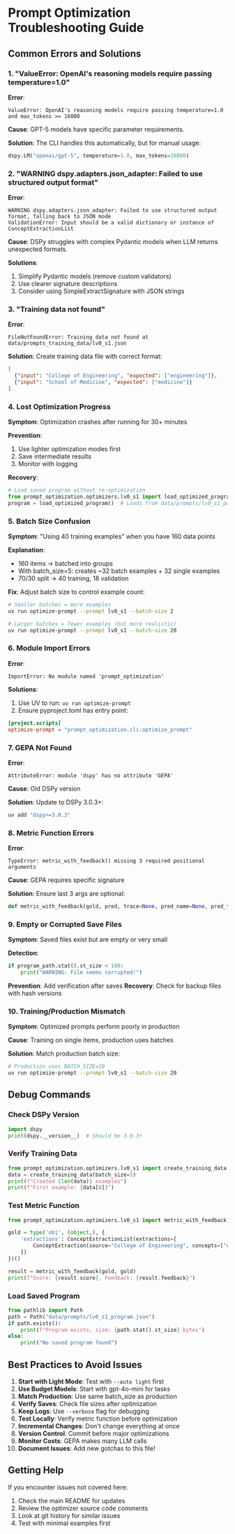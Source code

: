 # Prompt Optimization Troubleshooting Guide

## Common Errors and Solutions

### 1. "ValueError: OpenAI's reasoning models require passing temperature=1.0"

**Error**:
```
ValueError: OpenAI's reasoning models require passing temperature=1.0 and max_tokens >= 16000
```

**Cause**: GPT-5 models have specific parameter requirements.

**Solution**: The CLI handles this automatically, but for manual usage:
```python
dspy.LM("openai/gpt-5", temperature=1.0, max_tokens=16000)
```

### 2. "WARNING dspy.adapters.json_adapter: Failed to use structured output format"

**Error**:
```
WARNING dspy.adapters.json_adapter: Failed to use structured output format, falling back to JSON mode
ValidationError: Input should be a valid dictionary or instance of ConceptExtractionList
```

**Cause**: DSPy struggles with complex Pydantic models when LLM returns unexpected formats.

**Solutions**:
1. Simplify Pydantic models (remove custom validators)
2. Use clearer signature descriptions
3. Consider using SimpleExtractSignature with JSON strings

### 3. "Training data not found"

**Error**:
```
FileNotFoundError: Training data not found at data/prompts_training_data/lv0_s1.json
```

**Solution**: Create training data file with correct format:
```json
[
  {"input": "College of Engineering", "expected": ["engineering"]},
  {"input": "School of Medicine", "expected": ["medicine"]}
]
```

### 4. Lost Optimization Progress

**Symptom**: Optimization crashes after running for 30+ minutes

**Prevention**:
1. Use lighter optimization modes first
2. Save intermediate results
3. Monitor with logging

**Recovery**:
```python
# Load saved program without re-optimization
from prompt_optimization.optimizers.lv0_s1 import load_optimized_program
program = load_optimized_program()  # Loads from data/prompts/lv0_s1_program.json
```

### 5. Batch Size Confusion

**Symptom**: "Using 40 training examples" when you have 160 data points

**Explanation**: 
- 160 items → batched into groups
- With batch_size=5: creates ~32 batch examples + 32 single examples
- 70/30 split → 40 training, 18 validation

**Fix**: Adjust batch size to control example count:
```bash
# Smaller batches = more examples
uv run optimize-prompt --prompt lv0_s1 --batch-size 2

# Larger batches = fewer examples (but more realistic)
uv run optimize-prompt --prompt lv0_s1 --batch-size 20
```

### 6. Module Import Errors

**Error**:
```
ImportError: No module named 'prompt_optimization'
```

**Solutions**:
1. Use UV to run: `uv run optimize-prompt`
2. Ensure pyproject.toml has entry point:
```toml
[project.scripts]
optimize-prompt = "prompt_optimization.cli:optimize_prompt"
```

### 7. GEPA Not Found

**Error**:
```
AttributeError: module 'dspy' has no attribute 'GEPA'
```

**Cause**: Old DSPy version

**Solution**: Update to DSPy 3.0.3+:
```bash
uv add "dspy>=3.0.3"
```

### 8. Metric Function Errors

**Error**:
```
TypeError: metric_with_feedback() missing 3 required positional arguments
```

**Cause**: GEPA requires specific signature

**Solution**: Ensure last 3 args are optional:
```python
def metric_with_feedback(gold, pred, trace=None, pred_name=None, pred_trace=None):
```

### 9. Empty or Corrupted Save Files

**Symptom**: Saved files exist but are empty or very small

**Detection**:
```python
if program_path.stat().st_size < 100:
    print("WARNING: File seems corrupted!")
```

**Prevention**: Add verification after saves
**Recovery**: Check for backup files with hash versions

### 10. Training/Production Mismatch

**Symptom**: Optimized prompts perform poorly in production

**Cause**: Training on single items, production uses batches

**Solution**: Match production batch size:
```bash
# Production uses BATCH_SIZE=20
uv run optimize-prompt --prompt lv0_s1 --batch-size 20
```

## Debug Commands

### Check DSPy Version
```python
import dspy
print(dspy.__version__)  # Should be 3.0.3+
```

### Verify Training Data
```python
from prompt_optimization.optimizers.lv0_s1 import create_training_data
data = create_training_data(batch_size=5)
print(f"Created {len(data)} examples")
print(f"First example: {data[0]}")
```

### Test Metric Function
```python
from prompt_optimization.optimizers.lv0_s1 import metric_with_feedback, ConceptExtractionList, ConceptExtraction

gold = type('obj', (object,), {
    'extractions': ConceptExtractionList(extractions=[
        ConceptExtraction(source="College of Engineering", concepts=["engineering"])
    ])
})()

result = metric_with_feedback(gold, gold)
print(f"Score: {result.score}, Feedback: {result.feedback}")
```

### Load Saved Program
```python
from pathlib import Path
path = Path("data/prompts/lv0_s1_program.json")
if path.exists():
    print(f"Program exists, size: {path.stat().st_size} bytes")
else:
    print("No saved program found")
```

## Best Practices to Avoid Issues

1. **Start with Light Mode**: Test with `--auto light` first
2. **Use Budget Models**: Start with gpt-4o-mini for tasks
3. **Match Production**: Use same batch_size as production
4. **Verify Saves**: Check file sizes after optimization
5. **Keep Logs**: Use `--verbose` flag for debugging
6. **Test Locally**: Verify metric function before optimization
7. **Incremental Changes**: Don't change everything at once
8. **Version Control**: Commit before major optimizations
9. **Monitor Costs**: GEPA makes many LLM calls
10. **Document Issues**: Add new gotchas to this file!

## Getting Help

If you encounter issues not covered here:
1. Check the main README for updates
2. Review the optimizer source code comments
3. Look at git history for similar issues
4. Test with minimal examples first